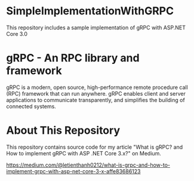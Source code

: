 # SimpleImplementationWithGRPC
This repository includes a sample implementation of gRPC with ASP.NET Core 3.0

gRPC - An RPC library and framework
===================================

gRPC is a modern, open source, high-performance remote procedure call (RPC) framework that can run anywhere. gRPC enables client and server applications to communicate transparently, and simplifies the building of connected systems.

# About This Repository

This repository contains source code for my article "What is gRPC? and How to implement gRPC with ASP .NET Core 3.x?" on Medium.

https://medium.com/@letienthanh0212/what-is-grpc-and-how-to-implement-grpc-with-asp-net-core-3-x-affe83686123
